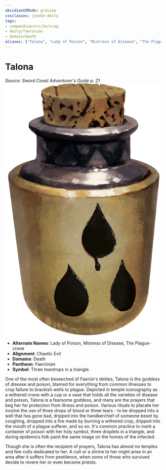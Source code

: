 ```yaml
---
obsidianUIMode: preview
cssclasses: json5e-deity
tags:
- compendium/src/5e/scag
- deity/faerunian
- domain/death
aliases: ["Talona", "Lady of Poison", "Mistress of Disease", "The Plague-crone"]
---
```

# Talona
*Source: Sword Coast Adventurer's Guide p. 21* 
![](z_compendium/deities/img/scag-symbol-of-talona.webp#symbol)

- **Alternate Names**: Lady of Poison, Mistress of Disease, The Plague-crone
- **Alignment**: Chaotic Evil
- **Domains**: Death
- **Pantheon**: Faerûnian
- **Symbol**: Three teardrops in a triangle

One of the most often beseeched of Faerûn's deities, Talona is the goddess of disease and poison, blamed for everything from common illnesses to crop failure to brackish wells to plague. Depicted in temple iconography as a withered crone with a cup or a vase that holds all the varieties of disease and poison, Talona is a fearsome goddess, and many are the prayers that beg her for protection from illness and poison. Various rituals to placate her involve the use of three drops of blood or three tears - to be dropped into a well that has gone bad, dripped into the handkerchief of someone beset by coughing, dropped into a fire made by burning a withered crop, dripped into the mouth of a plague sufferer, and so on. It's common practice to mark a container of poison with her holy symbol, three droplets in a triangle, and during epidemics folk paint the same image on the homes of the infected.

Though she is often the recipient of prayers, Talona has almost no temples and few cults dedicated to her. A cult or a shrine to her might arise in an area after it suffers from pestilence, when some of those who survived decide to revere her or even become priests.